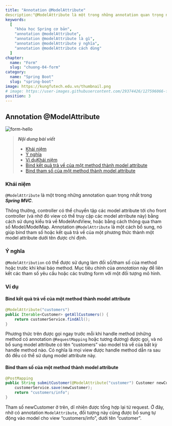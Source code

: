 ```yaml
---
title: "Annotation @ModelAttribute"
description:"@ModelAttribute là một trong những annotation quan trọng nhất trong Spring MVC."
keywords:
  [
    "khóa học Spring cơ bản",
    "annotation @modelAttribute",
    "annotation @modelAttribute là gì",
    "annotation @modelAttribute ý nghĩa",
    "annotation @modelAttribute cách dùng"
  ]
chapter:
  name: "Form"
  slug: "chuong-04-form"
category:
  name: "Spring Boot"
  slug: "spring-boot"
image: https://kungfutech.edu.vn/thumbnail.png
# image: https://user-images.githubusercontent.com/29374426/127596066-fa46df01-982f-4a72-b6d1-f7d8f5c5a9b3.png
position: 3
---
```


## Annotation @ModelAttribute

![form-hello](https://github.com/techmely/hoc-lap-trinh/blob/spring-boots/spring-boot/images/model-attribute.png)

> **_Nội dung bài viết_**
>
> - [Khái niệm](#khái-niệm)
> - [Ý nghĩa](#ý-nghĩa)
> - [Ví dụKhái niệm](#ví-dụ)
> - [Bind kết quả trả về của một method thành model attribute](#bind-kết-quả-trả-về-của-một-method-thành-model-attribute)
> - [Bind tham số của một method thành model attribute](#bind-tham-số-của-một-method-thành-model-attribute)

### Khái niệm

`@ModelAttribute` là một trong những annotation quan trọng nhất trong **_Spring MVC_**.

Thông thường, controller có thể chuyển tập các model attribute tới cho front controller (và nhờ đó view có thể truy cập các model atrribute này) bằng cách sử dụng kiểu trả về ModelAndView, hoặc bằng cách thông qua tham số Model/ModelMap.
Annotation `@ModelAttribute` là một cách bổ sung, nó giúp bind tham số hoặc kết quả trả về của một phương thức thành một model attribute dưới tên được chỉ định.

### Ý nghĩa

`@ModelAttribution` có thể được sử dụng làm đối số/tham số của method hoặc trước khi khai báo method. Mục tiêu chính của _annotation_ này để liên kết các tham số yêu cầu hoặc các trường form với một đối tượng mô hình.

### Ví dụ

#### Bind kết quả trả về của một method thành model attribute

```java
@ModelAttribute("customers")
public Iterable<Customer> getAllCustomers() {
    return customerService.findAll();
}
```

Phương thức trên được gọi ngay trước mỗi khi handle method (những method có annotation `@RequestMapping` hoặc tương đương) được gọi, và nó bổ sung model attribute có tên “customers” vào model trả về của bất kỳ handle method nào. Có nghĩa là mọi view được handle method dẫn ra sau đó đều có thể sử dụng model attribute này.

#### Bind tham số của một method thành model attribute

```java
@PostMapping
public String submitCustomer(@ModelAttribute("customer") Customer newCustomer) {
    customerService.save(newCustomer);
    return "customers/info";
}
```

Tham số newCustomer ở trên, dĩ nhiên được tổng hợp lại từ request. Ở đây, nhờ có annotation `ModelAttribute`, đối tượng này cũng được bổ sung tự động vào model cho view “customers/info”, dưới tên “customer”.
